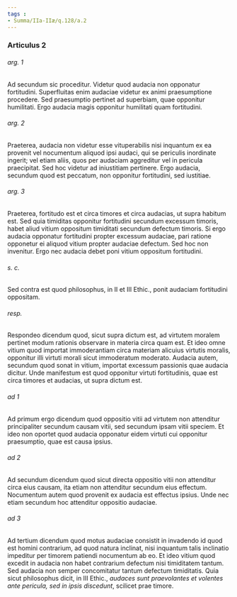 ```yaml
---
tags : 
- Summa/IIa-IIæ/q.128/a.2
---
```


### Articulus 2

###### arg. 1
Ad secundum sic proceditur. Videtur quod audacia non opponatur fortitudini. Superfluitas enim audaciae videtur ex animi praesumptione procedere. Sed praesumptio pertinet ad superbiam, quae opponitur humilitati. Ergo audacia magis opponitur humilitati quam fortitudini.

###### arg. 2
Praeterea, audacia non videtur esse vituperabilis nisi inquantum ex ea provenit vel nocumentum aliquod ipsi audaci, qui se periculis inordinate ingerit; vel etiam aliis, quos per audaciam aggreditur vel in pericula praecipitat. Sed hoc videtur ad iniustitiam pertinere. Ergo audacia, secundum quod est peccatum, non opponitur fortitudini, sed iustitiae.

###### arg. 3
Praeterea, fortitudo est et circa timores et circa audacias, ut supra habitum est. Sed quia timiditas opponitur fortitudini secundum excessum timoris, habet aliud vitium oppositum timiditati secundum defectum timoris. Si ergo audacia opponatur fortitudini propter excessum audaciae, pari ratione opponetur ei aliquod vitium propter audaciae defectum. Sed hoc non invenitur. Ergo nec audacia debet poni vitium oppositum fortitudini.

###### s. c.
Sed contra est quod philosophus, in II et III Ethic., ponit audaciam fortitudini oppositam.

###### resp.
Respondeo dicendum quod, sicut supra dictum est, ad virtutem moralem pertinet modum rationis observare in materia circa quam est. Et ideo omne vitium quod importat immoderantiam circa materiam alicuius virtutis moralis, opponitur illi virtuti morali sicut immoderatum moderato. Audacia autem, secundum quod sonat in vitium, importat excessum passionis quae audacia dicitur. Unde manifestum est quod opponitur virtuti fortitudinis, quae est circa timores et audacias, ut supra dictum est.

###### ad 1
Ad primum ergo dicendum quod oppositio vitii ad virtutem non attenditur principaliter secundum causam vitii, sed secundum ipsam vitii speciem. Et ideo non oportet quod audacia opponatur eidem virtuti cui opponitur praesumptio, quae est causa ipsius.

###### ad 2
Ad secundum dicendum quod sicut directa oppositio vitii non attenditur circa eius causam, ita etiam non attenditur secundum eius effectum. Nocumentum autem quod provenit ex audacia est effectus ipsius. Unde nec etiam secundum hoc attenditur oppositio audaciae.

###### ad 3
Ad tertium dicendum quod motus audaciae consistit in invadendo id quod est homini contrarium, ad quod natura inclinat, nisi inquantum talis inclinatio impeditur per timorem patiendi nocumentum ab eo. Et ideo vitium quod excedit in audacia non habet contrarium defectum nisi timiditatem tantum. Sed audacia non semper concomitatur tantum defectum timiditatis. Quia sicut philosophus dicit, in III Ethic., *audaces sunt praevolantes et volentes ante pericula, sed in ipsis discedunt*, scilicet prae timore.

